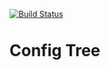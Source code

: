 [![Build Status](https://travis-ci.org/Sam-Burns/config-tree.svg?branch=master)](https://travis-ci.org/Sam-Burns/config-tree)

Config Tree
===========
